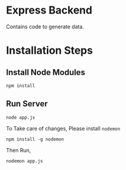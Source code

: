 # Express Backend 
Contains code to generate data.

# Installation Steps
## Install Node Modules
```
npm install
```

## Run Server
```
node app.js
```

To Take care of changes,  Please install `nodemon`
```
npm install -g nodemon
```

Then Run,
```
nodemon app.js
```